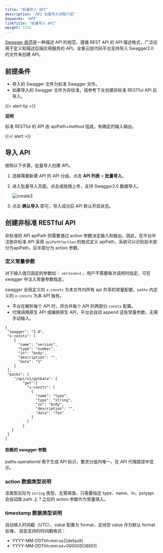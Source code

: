 ```yaml
---
title: "批量导入 API"
description: "API 批量导入流程介绍"
keywords: "API"
linkTitle: "批量导入 API"
weight: 7332
---
```


[Swagger 规范](https://swagger.io/docs/specification/about/?spm=a2c63.p38356.0.0.1f4726d3tHJcUC)是一种描述 API 的规范，遵循 REST API 的 API 描述格式，广泛应用于定义和描述后端应用服务的 API。全象云低代码平台支持导入 Swagger2.0 的文件来创建 API。

## 前提条件

- 导入的 Swagger 文件为标准 Swagger 文件。
- 如果导入的 Swagger 文件为非标准，请参考下文创建非标准 RESTful API 后导入。

{{< alert tip >}}

**说明**

标准 RESTful 的 API 由 apiPath+method 组成，有确定的输入输出。

{{</ alert >}}



## 导入 API

按照以下步骤，批量导入创建 API。

1. 选择需要新建 API 的 API 分组，点击 **API 列表** > **批量导入**。

2. 进入批量导入页面，点击或拖拽上传，支持 Swagger2.0 数据导入。

   ![create3](/images/api/proxy/create_api/create3.png)

3. 点击 **确认导入** 即可，导入成功后 API 默认开启状态。

## 创建非标准 RESTful API 

非标准的 API apiPath 则需要通过 action 参数决定输入和输出。因此，在平台中注册非标准 API 采用 `apiPath?action` 的格式定义 apiPath，系统可以识别前半部分为apiPath，后半部分为 action 参数。



### 定义常量参数

对于输入值已固定的参数如： `version=1` ，用户不需要每次调用时指定，可在 swagger 中注入常量参数指定。

swagger 全局定义的 `x-consts` 为本文件内所有 api 共享的常量配置，`paths` 内定义的 `x-consts` 为本 API 独有。

- 平台在解析每个 API 时，将合并每个 API 的两部分 `consts` 配置。
- 代理调用原生 API 或编排原生 API，平台会自动 append 这些常量参数，无需手动输入。

```
{
 "swagger": "2.0",
 "x-consts": [
    {
      "name": "version",
      "type": "number",
      "in": "body",
      "description": "",
      "data": "1"
    }
 ],
 "paths": {
    "/api/v1/getData": {
    	"get":{
		  "x-consts": [
		    {
		      "name": "type",
		      "type": "string",
		      "in": "body",
		      "description": "",
		      "data": "foo"
		    }
		  ]
		}
   }
 }
}
```

#### 依赖的 swagger 参数

paths.operationId 用于生成 API 标识，要求分组内唯一，在 API 代理路径中显示。

### action 数据类型说明

该类型实际为 `string` 类型，无需填值，只需要指定 type、name、in，polyapi 会自动取 path 上 ? 之后的 action 参数作为常量填入。

### timestamp 数据类型说明

自动填入时间戳（UTC），value 配置为 format，支持空 value 作为默认 format 处理。
目前支持的时间戳格式：

- YYYY-MM-DDThh:mm:ssZ(default)
- YYYY-MM-DDThh:mm:ss+0000(ISO8601)

